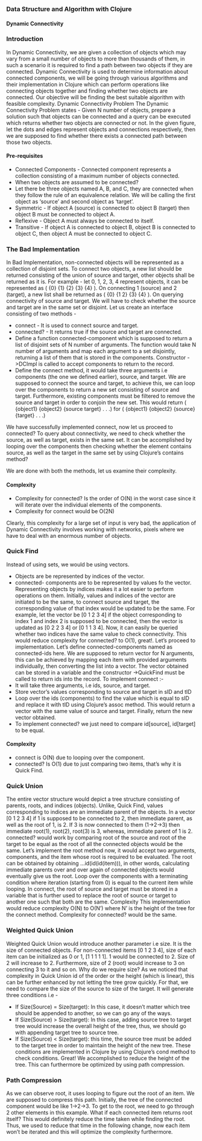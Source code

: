 
### Data Structure and Algorithm with Clojure
#### Dynamic Connectivity



### Introduction
In Dynamic Connectivity, we are given a collection of objects which may vary from a small number of objects to more than thousands of them, in such a scenario it is required to find a path between two objects if they are connected. Dynamic Connectivity is used to determine information about connected components, we will be going through various algorithms and their implementation in Clojure which can perform operations like connecting objects together and finding whether two objects are connected. Our objective will be finding the best suitable algorithm with feasible complexity.
Dynamic Connectivity Problem
The Dynamic Connectivity Problem states - Given N number of objects, prepare a solution such that objects can be connected and a query can be executed which returns whether two objects are connected or not. In the given figure, let the dots and edges represent objects and connections respectively, then we are supposed to find whether there exists a connected path between those two objects.

#### Pre-requisites
- Connected Components - Connected component represents a collection consisting of a maximum number of objects connected. 
- When two objects are assumed to be connected? 
- Let there be three objects named A, B, and C, they are connected when they follow the rule of an equivalence relation. We will be calling the first object as ‘source’ and second object as ‘target’.
- Symmetric - If object A (source) is connected to object B (target) then object B must be connected to object A.
- Reflexive - Object A must always be connected to itself.
- Transitive - If object A is connected to object B, object B is connected to object C, then object A must be connected to object C.

### The Bad Implementation
In Bad Implementation, non-connected objects will be represented as a collection of disjoint sets. To connect two objects, a new list should be returned consisting of the union of source and target, other objects shall be returned as it is. For example -  let 0, 1, 2, 3, 4 represent objects, it can be represented as ( {0} {1} {2} {3} {4} ). On connecting 1 (source) and 2 (target), a new list shall be returned as ( {0} {1 2} {3} {4} ).  On querying connectivity of source and target. We will have to check whether the source and target are in the same set or disjoint.
Let us create an interface consisting of two methods -
- connect - It is used to connect source and target.
- connected? - It returns true if the source and target are connected.
- Define a function connected-component which is supposed to return a list of disjoint sets of N number of arguments. The function would take N number of arguments and map each argument to a set disjointly, returning a list of them that is stored in the components. Constructor ->DCImpl is called to accept components to return to the record.
- Define the connect method, it would take three arguments i.e components (the one we defined earlier), source, and target. We are supposed to connect the source and target, to achieve this, we can loop over the components to return a new set consisting of source and target. Furthermore, existing components must be filtered to remove the source and target in order to conjoin the new set. This would return   ( {object1} {object2} {source target} . . .) for ( {object1} {object2} {source} {target} . . .)



We have successfully implemented connect, now let us proceed to connected?
To query about connectivity, we need to check whether the source, as well as target, exists in the same set. It can be accomplished by looping over the components then checking whether the element contains source, as well as the target in the same set by using Clojure’s contains method? 

We are done with both the methods, let us examine their complexity.

#### Complexity
- Complexity for connected? Is the order of O(N) in the worst case since it will iterate over the individual elements of the components.
- Complexity for connect would be O(2N)

Clearly, this complexity for a large set of input is very bad, the application of  Dynamic Connectivity involves working with networks, pixels where we have to deal with an enormous number of objects.
### Quick Find

Instead of using sets, we would be using vectors. 
- Objects are be represented by indices of the vector.
- connected- components are to be represented by values fo the vector. 
Representing objects by indices makes it a lot easier to perform operations on them. Initially, values and indices of the vector are initiated to be the same, to connect source and target, the corresponding value of that index would be updated to be the same. For example, let the vector be [0 1 2 3 4] if the object corresponding to index 1 and index 2 is supposed to be connected, then the vector is updated as [0 2 2 3 4] or [0 1 1 3 4]. 
Now, it can easily be queried whether two indices have the same value to check connectivity. This would reduce complexity for connected? to O(1), great!. Let’s proceed to implementation.
Let’s define connected-components named as connected-ids here. We are supposed to return vector for N arguments, this can be achieved by mapping each item with provided arguments individually, then converting the list into a vector. The vector obtained can be stored in a variable and the constructor ->QuickFind must be called to return ids into the record.
To implement connect :-
- It will take three arguments, i.e ids, source, and target.
- Store vector’s values corresponding to source and target in sID and tID
- Loop over the ids (components) to find the value which is equal to sID and replace it with tID using Clojure’s assoc method. This would return a vector with the same value of source and target. Finally, return the new vector obtained.
- To implement connected? we  just need to compare id[source], id[target] to be equal.
#### Complexity
- connect is O(N) due to looping over the component.
- connected? Is O(1) due to just comparing two items, that’s why it is Quick Find.


### Quick Union
The entire vector structure would depict a tree structure consisting of parents, roots, and indices (objects).
Unlike, Quick Find, values corresponding to indices are an immediate parent of the objects. In a vector [0 1 2 3 4] if 1 is supposed to be connected to 2, then immediate parent, as well as the root of 1, is 2. If 3 is now connected to them (1->2->3) then immediate root(1), root(2), root(3) is 3, whereas, immediate parent of 1 is 2.
connected?  would work by comparing root of the source and root of the target to be equal as the root of all the connected objects would be the same.
Let’s implement the root method now, it would accept two arguments, components, and the item whose root is required to be evaluated. The root can be obtained by obtaining ...id(id(id(item))), in other words, calculating immediate parents over and over again of connected objects would eventually give us the root. Loop over the components with a terminating condition where iteration (starting from 0) is equal to the current item while looping.
In connect, the root of source and target must be stored in a variable that is further used to replace the root of source or target to another one such that both are the same.
Complexity
This implementation would reduce complexity O(N) to O(N’) where N’ is the height of the tree for the connect method. Complexity for connected? would be the same.


### Weighted Quick Union
Weighted Quick Union would introduce another parameter i.e size. It is the size of connected objects. For non-connected items [0 1 2 3 4],  size of each item can be initialized as 0 or 1, [1 1 1 1 1]. 1 would be connected to 2. Size of 2 will increase to 2. Furthermore, size of 2 (root) would increase to 3 on connecting 3 to it and so on.
Why do we require size? As we noticed that complexity in Quick Union id of the order or the height (which is linear), this can be further enhanced by not letting the tree grow quickly. For that, we need to compare the size of the source to size of the target. It will generate three conditions i.e - 
- If Size(Source) = Size(target): In this case, it doesn’t matter which tree should be appended to another, so we can go any of the ways.
- If Size(Source) > Size(target): In this case, adding source tree to target tree would increase the overall height of the tree, thus, we should go with appending target tree to source tree.
- If Size(Source) < Size(target): this time, the source tree must be added to the target tree in order to maintain the height of the new tree.
 These conditions are implemented in Clojure by using Clojure’s cond method to check conditions. Great! We accomplished to reduce the height of the tree.
This can furthermore be optimized by using path compression.

### Path Compression
As we can observe root, it uses looping to figure out the root of an item. We are supposed to compress this path. Initially, the tree of the connected component would be like 1->2->3. To get to the root, we need to go through 2 other elements in this example. What if each connected item returns root itself? This would definitely reduce the time taken while finding the root. Thus, we used to reduce that time in the following change, now each item won’t be iterated and this will optimize the complexity furthermore.
